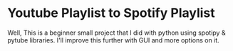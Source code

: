 # Youtube Playlist to Spotify Playlist

Well, This is a beginner small project that I did with python using spotipy & pytube libraries. 
I'll improve this further with GUI and more options on it.
